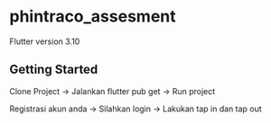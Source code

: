 # phintraco_assesment

Flutter version 3.10

## Getting Started

Clone Project -> Jalankan flutter pub get -> Run project

Registrasi akun anda -> Silahkan login -> Lakukan tap in dan tap out